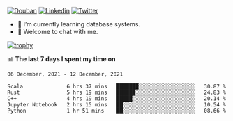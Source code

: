 
<p align="left">
<a href="https://www.douban.com/people/ixxchan"><img src="https://img.shields.io/badge/@ixxchan-007722?style=flat&logo=Douban&logoColor=white" alt="Douban" /></a> 
<a href="https://www.linkedin.com/in/xxchan/?locale=en_US"><img src="https://img.shields.io/badge/@xxchan-0073b1?style=flat&logo=LinkedIn&logoColor=white" alt="Linkedin" /></a> 
<a href="https://twitter.com/yayale_umi"><img src="https://img.shields.io/badge/@yayale__umi-1DA1F2?style=flat&logo=Twitter&logoColor=white" alt="Twitter"/></a>
</p>

- 🌱 I’m currently learning database systems.
- 💬 Welcome to chat with me.


[![trophy](https://github-profile-trophy.vercel.app/?username=xxchan&theme=flat&column=7)](https://github.com/xxchan)


📊 **The last 7 days I spent my time on** 

<!--START_SECTION:waka-->
```text
06 December, 2021 - 12 December, 2021

Scala              6 hrs 37 mins   ███████░░░░░░░░░░░░░░░░░░   30.87 % 
Rust               5 hrs 19 mins   ██████░░░░░░░░░░░░░░░░░░░   24.83 % 
C++                4 hrs 19 mins   █████░░░░░░░░░░░░░░░░░░░░   20.14 % 
Jupyter Notebook   2 hrs 15 mins   ██░░░░░░░░░░░░░░░░░░░░░░░   10.54 % 
Python             1 hr 51 mins    ██░░░░░░░░░░░░░░░░░░░░░░░   08.66 %
```
<!--END_SECTION:waka-->

<!--
**xxchan/xxchan** is a ✨ _special_ ✨ repository because its `README.md` (this file) appears on your GitHub profile.

Here are some ideas to get you started:

- 🔭 I’m currently working on ...
- 🌱 I’m currently learning ...
- 👯 I’m looking to collaborate on ...
- 🤔 I’m looking for help with ...
- 💬 Ask me about ...
- 📫 How to reach me: ...
- 😄 Pronouns: ...
- ⚡ Fun fact: ...
-->

